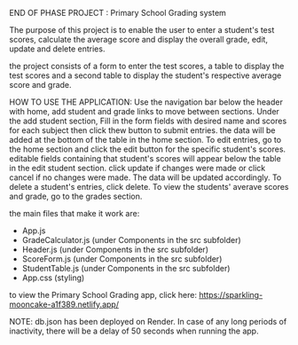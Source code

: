 END OF PHASE PROJECT : Primary School Grading system

The purpose of this project is to enable the user to enter a student's test scores, calculate the average score and display the overall grade, edit, update and delete entries.

the project consists of a form to enter the test scores, a table to display the test scores and a second  table to display the student's respective average score and grade.

HOW TO USE THE APPLICATION: 
Use the navigation bar below the header with home, add student and grade links to move between sections.
Under the add student section, Fill in the form fields with desired name and scores for each subject then click thew button to submit entries. the data will be added at the bottom of the table in the home section.
To edit entries, go to the home section and click the edit button for the specific student's scores. editable fields containing that student's scores will appear below the table in the edit student section. click update if changes were made or click cancel if no changes were made. The data will be updated accordingly.
To delete a student's entries, click delete.
To view the students' averave scores and grade, go to the grades section.

the main files that make it work are: 
- App.js
- GradeCalculator.js (under Components in the src subfolder)
- Header.js (under Components in the src subfolder)
- ScoreForm.js (under Components in the src subfolder)
- StudentTable.js (under Components in the src subfolder)
- App.css (styling)

to view the Primary School Grading app, click here: https://sparkling-mooncake-a1f389.netlify.app/

NOTE: db.json has been deployed on Render. In case of any long periods of inactivity, there will be a delay of 50 seconds when running the app.